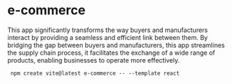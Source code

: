 # e-commerce

This app significantly transforms the way buyers and manufacturers interact by providing a seamless and efficient link between them. By bridging the gap between buyers and manufacturers, this app streamlines the supply chain process, it facilitates the exchange of a wide range of products, enabling businesses to operate more effectively.

     npm create vite@latest e-commerce -- --template react
